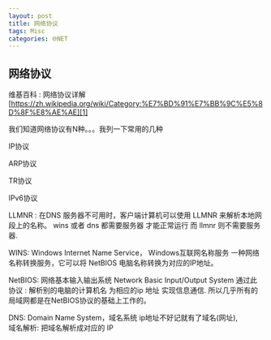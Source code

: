 ```yaml
---
layout: post
title: 网络协议
tags: Misc
categories: 🌐NET
---
```

## 网络协议
 维基百科 : 网络协议详解
[https://zh.wikipedia.org/wiki/Category:%E7%BD%91%E7%BB%9C%E5%8D%8F%E8%AE%AE][1]

我们知道网络协议有N种。。。我列一下常用的几种

IP协议


ARP协议



TR协议

IPv6协议


LLMNR : 
在DNS 服务器不可用时，客户端计算机可以使用 LLMNR 来解析本地网段上的名称。
wins  或者  dns  都需要服务器 才能正常运行    而 llmnr 则不需要服务器.

WINS: 
Windows Internet Name Service， Windows互联网名称服务
一种网络名称转换服务，它可以将 NetBIOS 电脑名称转换为对应的IP地址。

NetBIOS:
网络基本输入输出系统 Network Basic Input/Output System
通过此协议 : 解析别的电脑的计算机名 为相应的ip 地址 实现信息通信.
所以几乎所有的局域网都是在NetBIOS协议的基础上工作的。

DNS:
Domain Name System，域名系统
ip地址不好记就有了域名(网址),  
域名解析: 把域名解析成对应的 IP

 


























[1]:	https://zh.wikipedia.org/wiki/Category:%E7%BD%91%E7%BB%9C%E5%8D%8F%E8%AE%AE